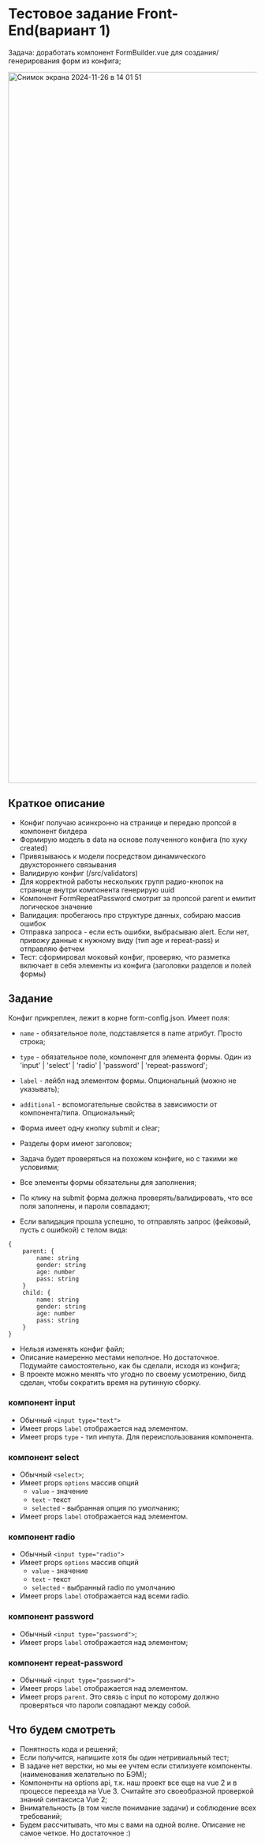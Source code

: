# Тестовое задание Front-End(вариант 1)

Задача: доработать компонент FormBuilder.vue для создания/генерирования форм из
конфига;

<img width="1439" alt="Снимок экрана 2024-11-26 в 14 01 51" src="https://github.com/user-attachments/assets/afcb7bf8-a3c6-4673-aaf2-1db8e631bd8e">

## Краткое описание

- Конфиг получаю асинхронно на странице и передаю пропсой в компонент билдера
- Формирую модель в data на основе полученного конфига (по хуку created)
- Привязываюсь к модели посредством динамического двухстороннего связывания
- Валидирую конфиг (/src/validators)
- Для корректной работы нескольких групп радио-кнопок на странице внутри
  компонента генерирую uuid
- Компонент FormRepeatPassword смотрит за пропсой parent и емитит логическое
  значение
- Валидация: пробегаюсь про структуре данных, собираю массив ошибок
- Отправка запроса - если есть ошибки, выбрасываю alert. Если нет, привожу
  данные к нужному виду (тип age и repeat-pass) и отправляю фетчем
- Тест: сформировал моковый конфиг, проверяю, что разметка включает в себя
  элементы из конфига (заголовки разделов и полей формы)

## Задание

Конфиг прикреплен, лежит в корне form-config.json. Имеет поля:

- `name` - обязательное поле, подставляется в name атрибут. Просто строка;
- `type` - обязательное поле, компонент для элемента формы. Один из 'input' |
  'select' | 'radio' | 'password' | 'repeat-password';
- `label` - лейбл над элементом формы. Опциональный (можно не указывать);
- `additional` - вспомогательные свойства в зависимости от компонента/типа.
  Опциональный;

- Форма имеет одну кнопку submit и clear;
- Разделы форм имеют заголовок;
- Задача будет проверяться на похожем конфиге, но с такими же условиями;
- Все элементы формы обязательны для заполнения;
- По клику на submit форма должна проверять/валидировать, что все поля
  заполнены, и пароли совпадают;
- Если валидация прошла успешно, то отправлять запрос (фейковый, пусть с
  ошибкой) с телом вида:

```
{
    parent: {
        name: string
        gender: string
        age: number
        pass: string
    }
    child: {
        name: string
        gender: string
        age: number
        pass: string
    }
}
```

- Нельзя изменять конфиг файл;
- Описание намеренно местами неполное. Но достаточное. Подумайте самостоятельно,
  как бы сделали, исходя из конфига;
- В проекте можно менять что угодно по своему усмотрению, билд сделан, чтобы
  сократить время на рутинную сборку.

### компонент input

- Обычный `<input type="text">`
- Имеет props `label` отображается над элементом.
- Имеет props `type` - тип инпута. Для переиспользования компонента.

### компонент select

- Обычный `<select>`;
- Имеет props `options` массив опций
  - `value` - значение
  - `text` - текст
  - `selected` - выбранная опция по умолчанию;
- Имеет props `label` отображается над элементом.

### компонент radio

- Обычный `<input type="radio">`
- Имеет props `options` массив опций
  - `value` - значение
  - `text` - текст
  - `selected` - выбранный radio по умолчанию
- Имеет props `label` отображается над всеми radio.

### компонент password

- Обычный `<input type="password">`;
- Имеет props `label` отображается над элементом;

### компонент repeat-password

- Обычный `<input type="password">`
- Имеет props `label` отображается над элементом.
- Имеет props `parent`. Это связь с input по которому должно проверяться что
  пароли совпадают между собой.

## Что будем смотреть

- Понятность кода и решений;
- Если получится, напишите хотя бы один нетривиальный тест;
- В задаче нет верстки, но мы ее учтем если стилизуете компоненты. (наименования
  желательно по БЭМ);
- Компоненты на options api, т.к. наш проект все еще на vue 2 и в процессе
  переезда на Vue 3. Считайте это своеобразной проверкой знаний синтаксиса Vue
  2;
- Внимательность (в том числе понимание задачи) и соблюдение всех требований;
- Будем рассчитывать, что мы с вами на одной волне. Описание не самое четкое. Но
  достаточное :)
